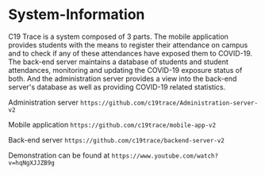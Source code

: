 # System-Information

C19 Trace is a system composed of 3 parts. 
The mobile application provides students with the means to register their attendance on campus and to check if any of these attendances have exposed them to COVID-19.
The back-end server maintains a database of students and student attendances, monitoring and updating the COVID-19 exposure status of both.
And the administration server provides a view into the back-end server's database as well as providing COVID-19 related statistics.

Administration server `https://github.com/c19trace/Administration-server-v2`

Mobile application `https://github.com/c19trace/mobile-app-v2`

Back-end server `https://github.com/c19trace/backend-server-v2`

Demonstration can be found at `https://www.youtube.com/watch?v=hqNgXJJZB9g`
